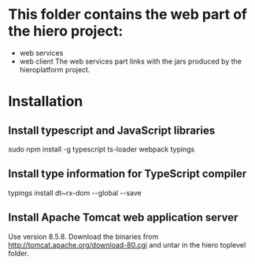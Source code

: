 # This folder contains the web part of the hiero project:
- web services
- web client
The web services part links with the jars produced by the hieroplatform project.

# Installation

## Install typescript and JavaScript libraries

sudo npm install -g typescript ts-loader webpack typings

## Install type information for TypeScript compiler

typings install dt~rx-dom --global --save

## Install Apache Tomcat web application server

Use version 8.5.8.
Download the binaries from http://tomcat.apache.org/download-80.cgi and untar in the hiero toplevel
folder.
